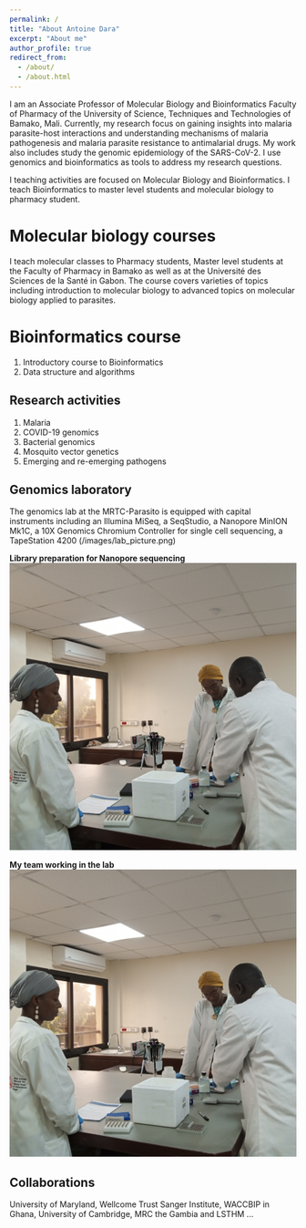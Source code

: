 ```yaml
---
permalink: /
title: "About Antoine Dara"
excerpt: "About me"
author_profile: true
redirect_from: 
  - /about/
  - /about.html
---
```


I am an Associate Professor of Molecular Biology and Bioinformatics Faculty of Pharmacy of the University of Science, Techniques and Technologies of Bamako, Mali. Currently, my research focus on gaining insights into malaria parasite-host interactions and understanding mechanisms of malaria pathogenesis and malaria parasite resistance to antimalarial drugs. My work also includes study the genomic epidemiology of the SARS-CoV-2. I use genomics and bioinformatics as tools to address my research questions.

I teaching activities are focused on Molecular Biology and Bioinformatics. I teach Bioinformatics to master level students and molecular biology to pharmacy student.

Molecular biology courses
======
I teach molecular classes to Pharmacy students, Master level students at the Faculty of Pharmacy in Bamako as well as at the Université des Sciences de la Santé in Gabon. The course covers varieties of topics including introduction to molecular biology to advanced topics on molecular biology applied to parasites.


Bioinformatics course
======
1. Introductory course to Bioinformatics
1. Data structure and algorithms


Research activities
------
1. Malaria
1. COVID-19 genomics
2. Bacterial genomics
3. Mosquito vector genetics
4. Emerging and re-emerging pathogens

Genomics laboratory
------
The genomics lab at the MRTC-Parasito is equipped with capital instruments including an Illumina MiSeq, a SeqStudio, a Nanopore MinION Mk1C, a 10X Genomics Chromium Controller for single cell sequencing, a TapeStation 4200 
(/images/lab_picture.png)

**Library preparation for Nanopore sequencing**
![Editing a markdown file for a talk](/images/IMG_20220907_165739_686.jpg)


**My team working in the lab**
![Editing a markdown file for a talk](/images/IMG_20220907_165739_686.jpg)

Collaborations
------
University of Maryland, Wellcome Trust Sanger Institute, WACCBIP in Ghana, University of Cambridge, MRC the Gambia and LSTHM ...
